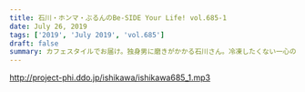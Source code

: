 ```yaml
---
title: 石川・ホンマ・ぶるんのBe-SIDE Your Life! vol.685-1
date: July 26, 2019
tags: ['2019', 'July 2019', 'vol.685']
draft: false
summary: カフェスタイルでお届け。独身男に磨きがかかる石川さん。冷凍したくない一心のこだわりがすごいです。MIURA
---
```


http://project-phi.ddo.jp/ishikawa/ishikawa685_1.mp3